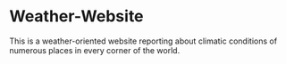 # Weather-Website
This is a weather-oriented website reporting about climatic conditions of numerous places in every corner of the world.
